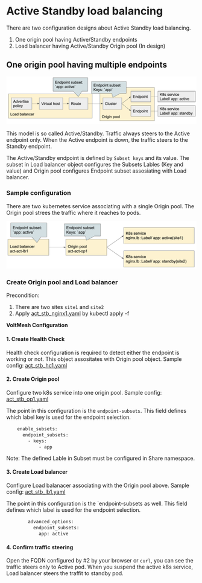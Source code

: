 # Active Standby load balancing

There are two configuration designs about Active Standby load balancing.

1. One origin pool having Active/Standby endpoints
2. Load balancer having Active/Standby Origin pool (In design)

## One origin pool having multiple endpoints

![act_stb_lb1](./pics/act_stb_lb1.png)

This model is so called Active/Standby. Traffic always steers to the Active endpoint only. When the Active endpoint is down, the traffic steers to the Standby endpoint.

The Active/Standby endpoint is defined by `Subset keys` and its value. The subset in Load balancer object configures the Subsets Lables (Key and value) and Origin pool configures Endpoint subset assosiating with Load balancer.

### Sample configuration

There are two kubernetes service associating with a single Origin pool.
The Origin pool strees the traffic where it reaches to pods.

![act_stb_lb_sample1](./pics/act_stb_lb_sample1.png)

### Create Origin pool and Load balancer

Precondition:

1. There are two sites `site1` and `site2`
2. Apply [act_stb_nginx1.yaml](./yaml/act_stb_lb/act_stb_nginx1.yaml) by kubectl apply -f

<b>VoltMesh Configuration</b>

#### 1. Create Health Check

Health check configuration is required to detect either the endpoint is working or not.
This object assositates with Origin pool object.
Sample config: [act_stb_hc1.yaml](./yaml/act_stb_lb/act_stb_hc1.yaml)

#### 2. Create Origin pool

Configure two k8s service into one origin pool.
Sample config: [act_stb_op1.yaml](./yaml/act_act_lb/act_stb_op1.yaml)

The point in this configuration is the `endpoint-subsets`. This field defines which label key is used for the endpoint selection.

```
    enable_subsets:
      endpoint_subsets:
        - keys:
            - app
```

Note: The defined Lable in Subset must be configured in Share namespace.

#### 3. Create Load balancer

Configure Load balanacer associating with the Origin pool above.
Sample config: [act_stb_lb1.yaml](./yaml/act_stb_lb/act_stb_lb1.yaml)

The point in this configuration is the `endpoint-subsets as well. This field defines which label is used for the endpoint selection.

```
        advanced_options:
          endpoint_subsets:
            app: active
```

#### 4. Confirm traffic steering

Open the FQDN configured by #2 by your browser or `curl`, you can see the traffic steers only to Active pod.
When you suspend the active k8s service, Load balancer steers the traffit to standby pod.